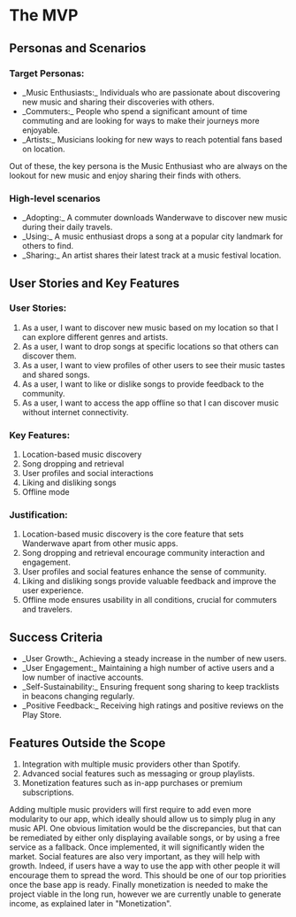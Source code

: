 # The MVP

## Personas and Scenarios

### Target Personas:

<ul>
  <li>_Music Enthusiasts:_ Individuals who are passionate about discovering new music and sharing their discoveries with others.</li>
<li>_Commuters:_ People who spend a significant amount of time commuting and are looking for ways to make their journeys more enjoyable.</li>
<li>_Artists:_ Musicians looking for new ways to reach potential fans based on location.</li>
</ul>

Out of these, the key persona is the Music Enthusiast who are always on the lookout for new music and enjoy sharing their finds with others.

### High-level scenarios
<ul>
  <li>_Adopting:_ A commuter downloads Wanderwave to discover new music during their daily travels.</li>
  <li>_Using:_ A music enthusiast drops a song at a popular city landmark for others to find.</li>
  <li>_Sharing:_ An artist shares their latest track at a music festival location.</li>
</ul>

## User Stories and Key Features

### User Stories:


1. As a user, I want to discover new music based on my location so that I can explore different genres and artists.
2. As a user, I want to drop songs at specific locations so that others can discover them.
3. As a user, I want to view profiles of other users to see their music tastes and shared songs.
4. As a user, I want to like or dislike songs to provide feedback to the community.
5. As a user, I want to access the app offline so that I can discover music without internet connectivity.


### Key Features:


1. Location-based music discovery
2. Song dropping and retrieval
3. User profiles and social interactions
4. Liking and disliking songs
5. Offline mode


### Justification:


1. Location-based music discovery is the core feature that sets Wanderwave apart from other music apps.
2. Song dropping and retrieval encourage community interaction and engagement.
3. User profiles and social features enhance the sense of community.
4. Liking and disliking songs provide valuable feedback and improve the user experience.
5. Offline mode ensures usability in all conditions, crucial for commuters and travelers.


## Success Criteria

<ul>
  <li>_User Growth:_ Achieving a steady increase in the number of new users.</li>
  <li>_User Engagement:_ Maintaining a high number of active users and a low number of inactive accounts.</li>
  <li>_Self-Sustainability:_ Ensuring frequent song sharing to keep tracklists in beacons changing regularly.</li>
  <li>_Positive Feedback:_ Receiving high ratings and positive reviews on the Play Store.</li>
</ul>

## Features Outside the Scope


1. Integration with multiple music providers other than Spotify.
2. Advanced social features such as messaging or group playlists.
3. Monetization features such as in-app purchases or premium subscriptions.

Adding multiple music providers will first require to add even more modularity to our app, which ideally should allow us to simply plug in any music API. One obvious limitation would be the discrepancies, but that can be remediated by either only displaying available songs, or by using a free service as a fallback. Once implemented, it will significantly widen the market.
Social features are also very important, as they will help with growth. Indeed, if users have a way to use the app with other people it will encourage them to spread the word. This should be one of our top priorities once the base app is ready.
Finally monetization is needed to make the project viable in the long run, however we are currently unable to generate income, as explained later in "Monetization".

